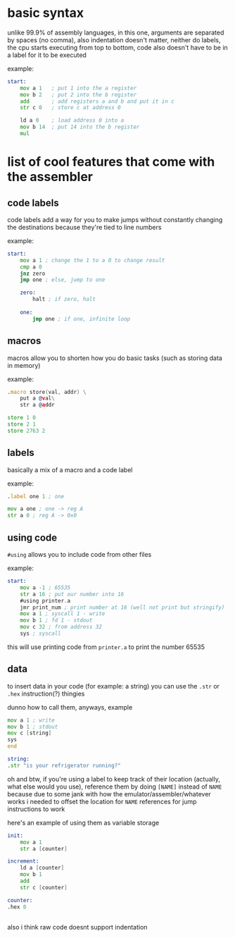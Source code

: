 # basic syntax

unlike 99.9% of assembly languages, in this one, arguments are separated by spaces (no comma), also indentation doesn't matter, neither do labels, the cpu starts executing from top to bottom, code also doesn't have to be in a label for it to be executed

example:

```asm
start:
    mov a 1   ; put 1 into the a register
    mov b 2   ; put 2 into the b register
    add       ; add registers a and b and put it in c
    str c 0   ; store c at address 0

    ld a 0    ; load address 0 into a
    mov b 14  ; put 14 into the b register
    mul
```

# list of cool features that come with the assembler

## code labels

code labels add a way for you to make jumps without constantly changing the destinations because they're tied to line numbers

example:
```asm
start:
    mov a 1 ; change the 1 to a 0 to change result
    cmp a 0
    jnz zero
    jmp one ; else, jump to one

    zero:
        halt ; if zero, halt
    
    one:
        jmp one ; if one, infinite loop
```

## macros

macros allow you to shorten how you do basic tasks (such as storing data in memory)

example:
```asm
.macro store(val, addr) \
    put a @val\
    str a @addr

store 1 0
store 2 1
store 2763 2
```

## labels

basically a mix of a macro and a code label

example:
```asm
.label one 1 ; one

mov a one ; one -> reg A
str a 0 ; reg A -> 0x0
```

## using code

`#using` allows you to include code from other files

example:
```asm
start:
    mov a -1 ; 65535
    str a 16 ; put our number into 16
    #using printer.a
    jmr print_num ; print number at 16 (well not print but stringify)
    mov a 1 ; syscall 1 - write
    mov b 1 ; fd 1 - stdout
    mov c 32 ; from address 32
    sys ; syscall
```
this will use printing code from `printer.a` to print the number 65535

## data

to insert data in your code (for example: a string) you can use the `.str` or `.hex` instruction(?) thingies

dunno how to call them, anyways, example

```asm
mov a 1 ; write
mov b 1 ; stdout
mov c [string]
sys
end

string:
.str "is your refrigerator running?"
```

oh and btw, if you're using a label to keep track of their location (actually, what else would you use), reference them by doing `[NAME]` instead of `NAME` because due to some jank with how the emulator/assembler/whatever works i needed to offset the location for `NAME` references for jump instructions to work

here's an example of using them as variable storage

```asm
init:
    mov a 1
    str a [counter]

increment:
    ld a [counter]
    mov b 1
    add
    str c [counter]

counter:
.hex 0
```

##

also i think raw code doesnt support indentation